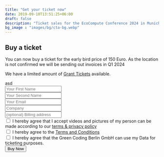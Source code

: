 ```yaml
---
title: "Get your ticket now"
date: 2019-09-10T13:51:25+06:00
draft: false
description: "Ticket sales for the EcoCompute Conference 2024 in Munich, Germany"
bg_image : "images/bg/cta-bg.webp"
---
```


## Buy a ticket

You can now buy a ticket for the early bird price of 150 Euro. As the location is not confirmed we will be sending out
invoices in Q1 2024

We have a limited amount of [Grant Tickets](/grants/) available.

<div class="alert alert-info d-none" role="alert" id="form-status">asd
</div>

<form id="ticket-form" action="https://formspree.io/f/xyyqrdoa" method="POST">
<div class="col-lg-6">
<div class="contact-form pl-4 mt-5 mt-lg-0">
<form method="post" action="#">
<div class="form-row">
<div class="col-lg-6">
<div class="form-group">
<input type="text" placeholder="Your First Name" class="form-control" name="fname" id="fname" required>
</div>
</div>

<div class="col-lg-6">
<div class="form-group">
<input type="text" placeholder="Your Second Name" class="form-control" name="sname" id="sname" required>
</div>
</div>

<div class="col-lg-12">
<div class="form-group">
<input type="email" placeholder="Your Email" class="form-control" name="email" id="email" required>
</div>
</div>

<div class="col-lg-12">
<div class="form-group">
<input type="text" placeholder="Company" class="form-control" name="company" id="company" required>
</div>
</div>

<div class="col-lg-12">
<div class="form-group">
<input type="text" placeholder="(optional) Billing address" class="form-control" name="address" id="address">
</div>
</div>

<div class="col-lg-12">
<div class="form-group">
<label>
  <input type="checkbox" name="photos" value="photos" required>
  I hereby agree that I accept videos and pictures of my person can be made according to our <a href="/agb">terms & privacy policy</a>
</label>
</div>
</div>

<div class="col-lg-12">
<div class="form-group">
<label>
  <input type="checkbox" name="terms" value="terms" required>
  I hereby agree to the <a href='/agb'>Terms and Conditions</a>
</label>
</div>
</div>

<div class="col-lg-12">
<div class="form-group">
<label>
  <input type="checkbox" name="ticketing" value="ticketing" required>
  I hereby agree that the Green Coding Berlin GmbH can use my Data for ticketing purposes.
</label>
</div>
</div>

<div class="mt-4">
<button type="submit" id="contact-submit" class="btn btn-hero btn-rounded " value="Buy Now">Buy Now</button>
</div>

</form>

<script>
    var form = document.getElementById("ticket-form");

    async function handleSubmit(event) {
      event.preventDefault();
      var status = document.getElementById("form-status");
      var data = new FormData(event.target);
      fetch(event.target.action, {
        method: form.method,
        body: data,
        headers: {
            'Accept': 'application/json'
        }
      }).then(response => {
        status.classList.remove("d-none");

        if (response.ok) {
          status.innerHTML = "Thanks for being part of this amazing event! We will be in touch soon with more information.";
          form.reset()
        } else {
          response.json().then(data => {
            if (Object.hasOwn(data, 'errors')) {
              status.innerHTML = data["errors"].map(error => error["message"]).join(", ")
            } else {
              status.innerHTML = "Oops! There was a problem submitting your form"
            }
          })
        }
      }).catch(error => {
        status.innerHTML = "Oops! There was a problem submitting your form"
      });
    }
    form.addEventListener("submit", handleSubmit)
</script>